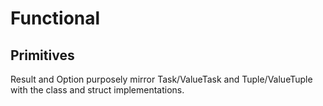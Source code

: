 # Functional

## Primitives

Result and Option purposely mirror Task/ValueTask and Tuple/ValueTuple
with the class and struct implementations.